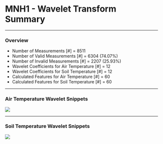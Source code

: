 # MNH1 - Wavelet Transform Summary

***

### Overview

- Number of Measurements [#] = 8511
- Number of Valid Measurements [#] = 6304 (74.07%)
- Number of Invalid Measurements [#] = 2207 (25.93%)
- Wavelet Coefficients for Air Temperature [#] = 12
- Wavelet Coefficients for Soil Temperature [#] = 12
- Calculated Features for Air Temperature [#] = 60
- Calculated Features for Soil Temperature [#] = 60

***

### Air Temperature Wavelet Snippets

![](MNH1_Air_Temperature_Wavelet_Snippets.png)

***

### Soil Temperature Wavelet Snippets

![](MNH1_Soil_Temperature_Wavelet_Snippets.png)


